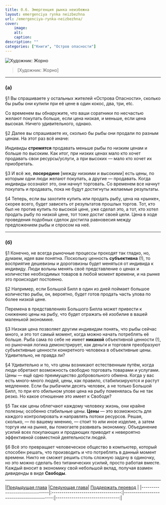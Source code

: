 ```yaml
---
title: 0.6. Эмергенция рынка неизбежна
layout: emergenciya rynka neizbezhna
url: /emergenciya-rynka-neizbezhna/
cover:
    image:
    alt: 
    caption: 
description: ""
categories: ["Книги", "Остров опасности"]
---
```


![Художник: Жорно](/img/books/antologiya-anarho-kapitalizma/2.jpg "")
>[Художник: Жорно]

-----

### <h3>(а)</h3>

§1 Вы спрашиваете у остальных жителей «Острова Опасности», сколько бы рыбы они купили при её цене в один кокос, два, три, etc.

Со временем вы обнаружите, что ваши соратники по несчастью желают покупать больше, если цена низкая, и меньше, если цена высокая. Ничего удивительного, однако.

§2 Далее вы спрашиваете их, сколько бы рыбы они продали по разным ценам. На этот раз всё иначе:

Индивиды **стремятся** продавать меньше рыбы по низким ценам и больше по высоким. Как итог, при низких ценах мало кто хочет продавать свои ресурсы/услуги, а при высоких — мало кто хочет их приобретать.

§3 И всё же, **посередине** [между низкими и высокими] есть цены, по которым одни люди желают покупать, а другие — продавать. Когда индивиды осозна́ют это, они начнут торговать. Со временем все начнут покупать и продавать, пока не будут достигнуты желаемые результаты.

§4 Теперь, если вы захотите купить или продать рыбу, цена на «рынке», скорее всего, будет зависеть от результатов прошлых торгов. Тот, кто был не против купить по высокой цене, уже сделал это, а тот, кто хотел продать рыбу по низкой цене, тот тоже достиг своей цели. Цена в ходе проведения подобных сделок достигла равновесия между предложением рыбы и спросом на неё.

-----

### <h3>(б)</h3>

§1 Конечно, не всегда рыночные процессы проходят так гладко, но, думаем, идея вам понятна. Поскольку ценность **субъективна** (!), то восприятие дешевизны и дороговизны будет меняться от индивида к индивиду. Люди вольны менять своё представление о ценах и количестве необходимых товаров в любой момент времени, и на рынке это происходит постоянно.

§2 Например, если Большой Билл в один из дней поймает большое количество рыбы, он, вероятно, будет готов продать часть улова по более низкой цене.

Перемена в представлениях Большого Билла может привести к снижению цены на рыбу, что будет отражать её изобилие в вашей маленькой экономике.

§3 Низкая цена позволяет другим индивидам понять, что рыбы сейчас много, и это тот самый момент, когда можно начать потреблять её больше. Рыба сама по себе не имеет **никакой** объективной ценности (!), но рыночная логика демонстрирует, как деньги и торговля преобразуют субъективные ценности конкретного человека в объективные цены. Удивительно, не правда ли?

§4 Удивительно и то, что цены возникают естественным путём, когда люди обретают возможность свободно торговать товарами и услугами. Цены — ещё одно преимущество добровольного обмена. Когда у вас есть много-много людей, цены, как правило, стабилизируются и растут медленнее. Если бы рыбачили десять человек, а не только Большой Билл, то при его обильном улове цена на рыбу поменялась бы не так резко. Но какое отношение это имеет к Свободе?

§5 Так как цены облегчают каждому человеку жизнь, они крайне полезны; особенно стабильные цены. **Цены** — это возможность для каждого контролировать и направлять потоки ресурсов. Решая, сколько, — по вашему мнению, — стоит то или иное изделие, а затем торгуя им на рынке, вы помогаете развивать экономику. Объединение усилий всех покупающих и продающих приводит к невероятно эффективной совместной деятельности людей.

§6 Всё это превращает человеческое общество в компьютер, который способен решать, что производить и что потреблять в данный момент времени. Никто не сможет решить столь сложную задачу в одиночку, но это можно сделать без титанических усилий, просто работая вместе. Каждый вносит в экономику свой небольшой вклад, получая взамен дивиденды в виде **Свободы**.


-----

|[Предыдущая глава](/denjgi-denjgi-denjgi/) |[Следующая глава](/kto-objyavil-ochotu-na-svobodnuyu-torgovlyu/)| [Поддержать перевод](/0-ostrov-opasnosti/#h3поддержать-работуh3)    |
|-------------------------------|:-----------------------------------:|------------------------------------------:|--------------------------------:|